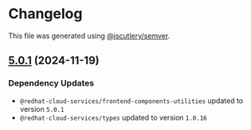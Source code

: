 # Changelog

This file was generated using [@jscutlery/semver](https://github.com/jscutlery/semver).

## [5.0.1](https://github.com/RedHatInsights/frontend-components/compare/@redhat-cloud-services/frontend-components-5.0.0...@redhat-cloud-services/frontend-components-5.0.1) (2024-11-19)

### Dependency Updates

* `@redhat-cloud-services/frontend-components-utilities` updated to version `5.0.1`
* `@redhat-cloud-services/types` updated to version `1.0.16`
